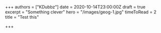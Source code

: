 +++
authors = ["KDubbz"]
date = 2020-10-14T23:00:00Z
draft = true
excerpt = "Something clever"
hero = "/images/geog-1.jpg"
timeToRead = 2
title = "Test this"

+++
